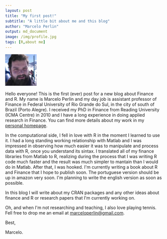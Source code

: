 ```yaml
---
layout: post
title: "My first post!"
subtitle: "A little bit about me and this blog"
author: "Marcelo Perlin"
output: md_document
image: /img/profile.jpg
tags: [R,about me]
---
```


<img src="/img/profile.jpg" width="20%" />

Hello everyone! This is the first (ever) post for a new blog about
Finance and R. My name is Marcelo Perlin and my day job is assistant
professor of Finance in Federal University of Rio Grande do Sul, in the
city of south of Brazil (Porto Alegre). I received my PhD in Finance
from Reading University (ICMA Centre) in 2010 and I have a long
experience in doing applied research in Finance. You can find more
details about my work in my [personal
homepage](https://sites.google.com/site/marceloperlin/).

In the computational side, I fell in love with R in the moment I learned
to use it. I had a long standing working relationship with Matlab and I
was impressed in observing how much easier it was to manipulate and
process data with R, once you understand its sintax. I translated all of
my finance libraries from Matlab to R, realizing during the process that
I was writing R code much faster and the result was much simpler to
mantain than I would do in Matlab. After that, I was hooked. I'm
currently writing a book about R and Finance that I hope to publish
soon. The portuguese version should be up in amazon very soon. I'm planning to write the english version as soon as possible.

In this blog I will write about my CRAN packages and any other ideas
about finance and R or research papers that I'm currently working on. 

Oh, and when I'm not researching and teaching, I also love playing
tennis. Fell free to drop me an email at
[marceloperlin@gmail.com](marceloperlin@gmail.com).

Best,

Marcelo.
